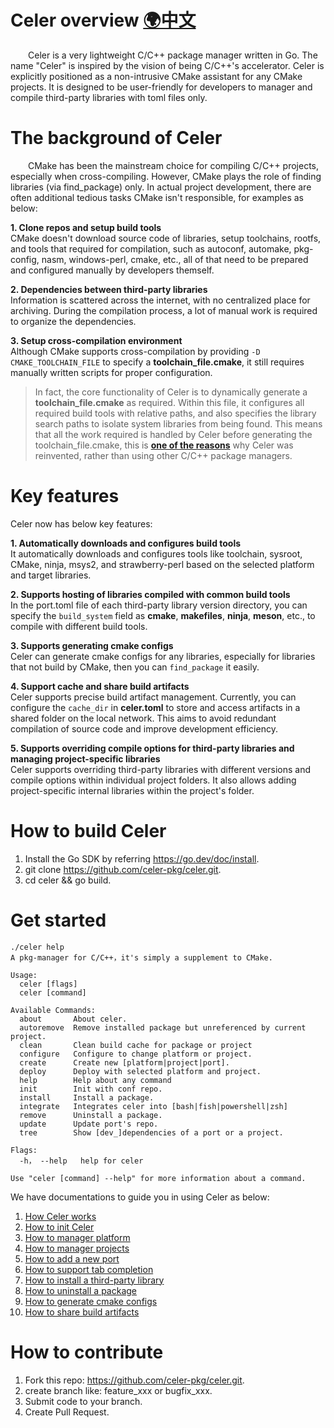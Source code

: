# Celer overview [🌍中文](./docs/zh-CH/README.md)

&emsp;&emsp;Celer is a very lightweight C/C++ package manager written in Go. The name "Celer" is inspired by the vision of being C/C++'s accelerator. Celer is explicitly positioned as a non-intrusive CMake assistant for any CMake projects. It is designed to be user-friendly for developers to manager and compile third-party libraries with toml files only.

# The background of Celer

&emsp;&emsp;CMake has been the mainstream choice for compiling C/C++ projects, especially when cross-compiling. However, CMake plays the role of finding libraries (via find_package) only. In actual project development, there are often additional tedious tasks CMake isn't responsible, for examples as below:

**1. Clone repos and setup build tools**  
CMake doesn't download source code of libraries, setup toolchains, rootfs, and tools that required for compilation, such as autoconf, automake, pkg-config, nasm, windows-perl, cmake, etc., all of that need to be prepared and configured manually by developers themself.

**2. Dependencies between third-party libraries**  
Information is scattered across the internet, with no centralized place for archiving. During the compilation process, a lot of manual work is required to organize the dependencies.

**3. Setup cross-compilation environment**  
Although CMake supports cross-compilation by providing `-D CMAKE_TOOLCHAIN_FILE` to specify a **toolchain_file.cmake**, it still requires manually written scripts for proper configuration.

>In fact, the core functionality of Celer is to dynamically generate a **toolchain_file.cmake** as required. Within this file, it configures all required build tools with relative paths, and also specifies the library search paths to isolate system libraries from being found. This means that all the work required  is handled by Celer before generating the toolchain_file.cmake, this is [**one of the reasons**](./docs/en-US/00_why_reinvent_celer.md) why Celer was reinvented, rather than using other C/C++ package managers.

# Key features

Celer now has below key features:

**1. Automatically downloads and configures build tools**  
It automatically downloads and configures tools like toolchain, sysroot, CMake, ninja, msys2, and strawberry-perl based on the selected platform and target libraries.

**2. Supports hosting of libraries compiled with common build tools**  
In the port.toml file of each third-party library version directory, you can specify the `build_system` field as **cmake**, **makefiles**, **ninja**, **meson**, etc., to compile with different build tools.

**3. Supports generating cmake configs**  
Celer can generate cmake configs for any libraries, especially for libraries that not build by CMake, then you can `find_package` it easily.

**4. Support cache and share build artifacts**  
Celer supports precise build artifact management. Currently, you can configure the `cache_dir` in **celer.toml** to store and access artifacts in a shared folder on the local network. This aims to avoid redundant compilation of source code and improve development efficiency.

**5. Supports overriding compile options for third-party libraries and managing project-specific libraries**  
Celer supports overriding third-party libraries with different versions and compile options within individual project folders. It also allows adding project-specific internal libraries within the project's folder.

# How to build Celer

1. Install the Go SDK by referring https://go.dev/doc/install.
2. git clone https://github.com/celer-pkg/celer.git.
3. cd celer && go build.

# Get started

```
./celer help
A pkg-manager for C/C++，it's simply a supplement to CMake.

Usage:
  celer [flags]
  celer [command]

Available Commands:
  about       About celer.
  autoremove  Remove installed package but unreferenced by current project.
  clean       Clean build cache for package or project
  configure   Configure to change platform or project.
  create      Create new [platform|project|port].
  deploy      Deploy with selected platform and project.
  help        Help about any command
  init        Init with conf repo.
  install     Install a package.
  integrate   Integrates celer into [bash|fish|powershell|zsh]
  remove      Uninstall a package.
  update      Update port's repo.
  tree        Show [dev_]dependencies of a port or a project.

Flags:
  -h， --help   help for celer

Use "celer [command] --help" for more information about a command.
```

We have documentations to guide you in using Celer as below:

1. [How Celer works](./docs/en-US/01_how_it_works.md)
2. [How to init Celer](./docs/en-US/02_how_to_init.md)
3. [How to manager platform](./docs/en-US/03_how_to_manager_platform.md)
4. [How to manager projects](./docs/en-US/04_how_to_manager_project.md)
5. [How to add a new port](./docs/en-US/05_how_to_add_port.md)
8. [How to support tab completion](./docs/en-US/06_how_to_integrate.md)
9. [How to install a third-party library](./docs/en-US/07_how_to_install.md)
10. [How to uninstall a package](./docs/en-US/08_how_to_remove.md)
11. [How to generate cmake configs](./docs/en-US/09_how_to_generate_cmake_config.md)
12. [How to share build artifacts](./docs/en-US/10_how_to_share_installed_libraries.md)

# How to contribute

1.  Fork this repo: https://github.com/celer-pkg/celer.git.
2.  create branch like: feature_xxx or bugfix_xxx.
3.  Submit code to your branch.
4.  Create Pull Request.

